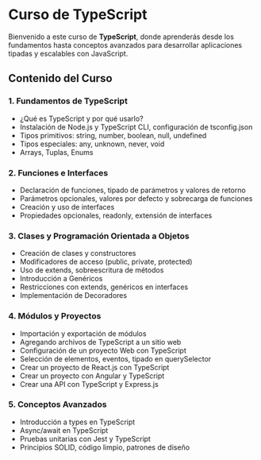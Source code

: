 # Curso de TypeScript

Bienvenido a este curso de **TypeScript**, donde aprenderás desde los fundamentos hasta conceptos avanzados para desarrollar aplicaciones tipadas y escalables con JavaScript.

## Contenido del Curso

### 1. Fundamentos de TypeScript
- ¿Qué es TypeScript y por qué usarlo?
- Instalación de Node.js y TypeScript CLI, configuración de tsconfig.json
- Tipos primitivos: string, number, boolean, null, undefined
- Tipos especiales: any, unknown, never, void
- Arrays, Tuplas, Enums

### 2. Funciones e Interfaces
- Declaración de funciones, tipado de parámetros y valores de retorno
- Parámetros opcionales, valores por defecto y sobrecarga de funciones
- Creación y uso de interfaces
- Propiedades opcionales, readonly, extensión de interfaces

### 3. Clases y Programación Orientada a Objetos
- Creación de clases y constructores
- Modificadores de acceso (public, private, protected)
- Uso de extends, sobreescritura de métodos
- Introducción a Genéricos
- Restricciones con extends, genéricos en interfaces
- Implementación de Decoradores

### 4. Módulos y Proyectos
- Importación y exportación de módulos
- Agregando archivos de TypeScript a un sitio web
- Configuración de un proyecto Web con TypeScript
- Selección de elementos, eventos, tipado en querySelector
- Crear un proyecto de React.js con TypeScript
- Crear un proyecto con Angular y TypeScript
- Crear una API con TypeScript y Express.js

### 5. Conceptos Avanzados
- Introducción a types en TypeScript
- Async/await en TypeScript
- Pruebas unitarias con Jest y TypeScript
- Principios SOLID, código limpio, patrones de diseño